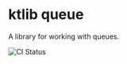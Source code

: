 # ktlib queue

A library for working with queues.

![CI Status](https://github.com/ktlib-org/queue/actions/workflows/ci.yml/badge.svg)
